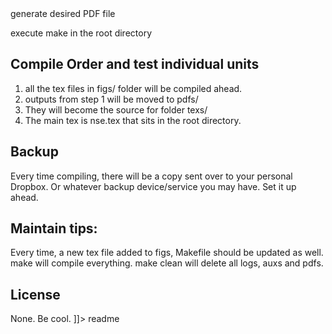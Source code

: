 <snippet>
<content><![CDATA[
# ${1. Personal Thesis Instruction}
This is an instruction of organizing multiple source of docs at the same time.

## generate desired PDF file
execute make in the root directory

## Compile Order and test individual units
1. all the tex files in figs/ folder will be compiled ahead. 
2. outputs from step 1 will be moved to pdfs/
3. They will become the source for folder texs/
4. The main tex is nse.tex that sits in the root directory.

## Backup
Every time compiling, there will be a copy sent over to your personal Dropbox.
Or whatever backup device/service you may have. Set it up ahead.

## Maintain tips:
Every time, a new tex file added to figs, Makefile should be updated as well.
make will compile everything.
make clean will delete all logs, auxs and pdfs.

## License
None. Be cool.
]]></content>
    <tabTrigger>readme</tabTrigger>
</snippet>

